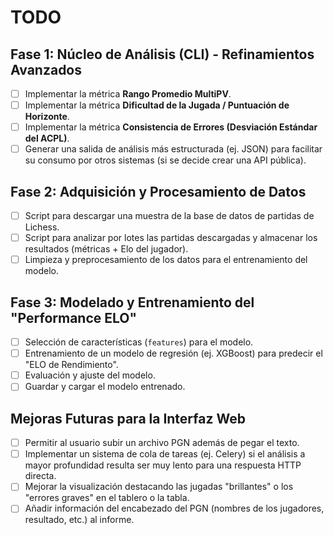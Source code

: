 # TODO

## Fase 1: Núcleo de Análisis (CLI) - Refinamientos Avanzados

- [ ] Implementar la métrica **Rango Promedio MultiPV**.
- [ ] Implementar la métrica **Dificultad de la Jugada / Puntuación de Horizonte**.
- [ ] Implementar la métrica **Consistencia de Errores (Desviación Estándar del ACPL)**.
- [ ] Generar una salida de análisis más estructurada (ej. JSON) para facilitar su consumo por otros sistemas (si se decide crear una API pública).

## Fase 2: Adquisición y Procesamiento de Datos

- [ ] Script para descargar una muestra de la base de datos de partidas de Lichess.
- [ ] Script para analizar por lotes las partidas descargadas y almacenar los resultados (métricas + Elo del jugador).
- [ ] Limpieza y preprocesamiento de los datos para el entrenamiento del modelo.

## Fase 3: Modelado y Entrenamiento del "Performance ELO"

- [ ] Selección de características (`features`) para el modelo.
- [ ] Entrenamiento de un modelo de regresión (ej. XGBoost) para predecir el "ELO de Rendimiento".
- [ ] Evaluación y ajuste del modelo.
- [ ] Guardar y cargar el modelo entrenado.

## Mejoras Futuras para la Interfaz Web

- [ ] Permitir al usuario subir un archivo PGN además de pegar el texto.
- [ ] Implementar un sistema de cola de tareas (ej. Celery) si el análisis a mayor profundidad resulta ser muy lento para una respuesta HTTP directa.
- [ ] Mejorar la visualización destacando las jugadas "brillantes" o los "errores graves" en el tablero o la tabla.
- [ ] Añadir información del encabezado del PGN (nombres de los jugadores, resultado, etc.) al informe.
